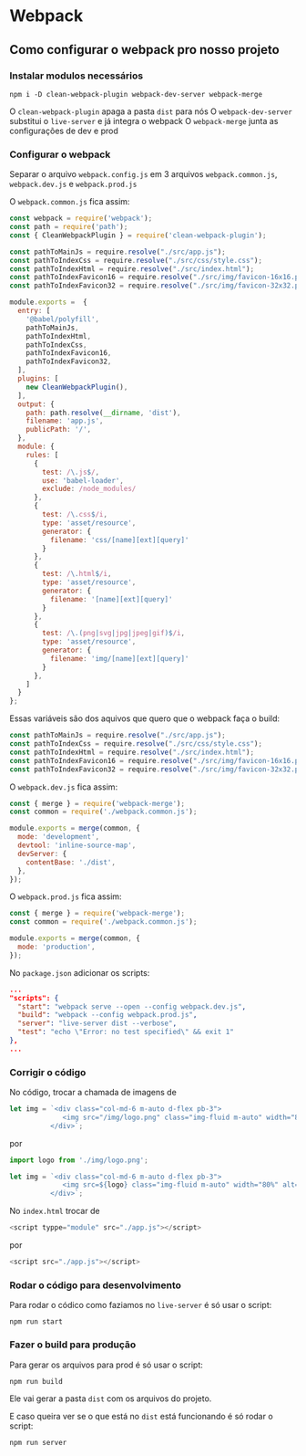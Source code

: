 # Webpack

## Como configurar o webpack pro nosso projeto

### Instalar modulos necessários

```
npm i -D clean-webpack-plugin webpack-dev-server webpack-merge
```
O `clean-webpack-plugin` apaga a pasta `dist` para nós
O `webpack-dev-server` substitui o `live-server` e já integra o webpack
O `webpack-merge` junta as configurações de dev e prod

### Configurar o webpack

Separar o arquivo `webpack.config.js` em 3 arquivos `webpack.common.js`, `webpack.dev.js` e `webpack.prod.js`

O `webpack.common.js` fica assim:
```javascript
const webpack = require('webpack');
const path = require('path');
const { CleanWebpackPlugin } = require('clean-webpack-plugin');

const pathToMainJs = require.resolve("./src/app.js");
const pathToIndexCss = require.resolve("./src/css/style.css");
const pathToIndexHtml = require.resolve("./src/index.html");
const pathToIndexFavicon16 = require.resolve("./src/img/favicon-16x16.png");
const pathToIndexFavicon32 = require.resolve("./src/img/favicon-32x32.png");

module.exports =  {
  entry: [
    '@babel/polyfill',
    pathToMainJs,
    pathToIndexHtml,
    pathToIndexCss,
    pathToIndexFavicon16,
    pathToIndexFavicon32,
  ],
  plugins: [
    new CleanWebpackPlugin(),
  ],
  output: {
    path: path.resolve(__dirname, 'dist'),
    filename: 'app.js',
    publicPath: '/',
  },
  module: {
    rules: [
      {
        test: /\.js$/,
        use: 'babel-loader',
        exclude: /node_modules/
      },
      {
        test: /\.css$/i,
        type: 'asset/resource',
        generator: {
          filename: 'css/[name][ext][query]'
        }
      },
      {
        test: /\.html$/i,
        type: 'asset/resource',
        generator: {
          filename: '[name][ext][query]'
        }
      },
      {
        test: /\.(png|svg|jpg|jpeg|gif)$/i,
        type: 'asset/resource',
        generator: {
          filename: 'img/[name][ext][query]'
        }
      },
    ]
  }
};
```

Essas variáveis são dos aquivos que quero que o webpack faça o build:
```javascript
const pathToMainJs = require.resolve("./src/app.js");
const pathToIndexCss = require.resolve("./src/css/style.css");
const pathToIndexHtml = require.resolve("./src/index.html");
const pathToIndexFavicon16 = require.resolve("./src/img/favicon-16x16.png");
const pathToIndexFavicon32 = require.resolve("./src/img/favicon-32x32.png");
```


O `webpack.dev.js` fica assim:
```javascript
const { merge } = require('webpack-merge');
const common = require('./webpack.common.js');

module.exports = merge(common, {
  mode: 'development',
  devtool: 'inline-source-map',
  devServer: {
    contentBase: './dist',
  },
});
```

O `webpack.prod.js` fica assim:
```javascript
const { merge } = require('webpack-merge');
const common = require('./webpack.common.js');

module.exports = merge(common, {
  mode: 'production',
});
```

No `package.json` adicionar os scripts:
```json
...
"scripts": {
  "start": "webpack serve --open --config webpack.dev.js",
  "build": "webpack --config webpack.prod.js",
  "server": "live-server dist --verbose",
  "test": "echo \"Error: no test specified\" && exit 1"
},
...
```

### Corrigir o código

No código, trocar a chamada de imagens de

```javascript
let img = `<div class="col-md-6 m-auto d-flex pb-3">
             <img src="/img/logo.png" class="img-fluid m-auto" width="80%" alt="Imagem resposiva">
          </div>`;

```
por

```javascript
import logo from './img/logo.png';

let img = `<div class="col-md-6 m-auto d-flex pb-3">
             <img src=${logo} class="img-fluid m-auto" width="80%" alt="Imagem resposiva">
          </div>`;

```

No `index.html` trocar de

```javascript
<script typpe="module" src="./app.js"></script>
```
por

```javascript
<script src="./app.js"></script>
```

### Rodar o código para desenvolvimento

Para rodar o códico como faziamos no `live-server` é só usar o script:

```
npm run start
```

### Fazer o build para produção
Para gerar os arquivos para prod é só usar o script:

```
npm run build
```
Ele vai gerar a pasta `dist` com os arquivos do projeto.

E caso queira ver se o que está no `dist` está funcionando é só rodar o script:

```
npm run server
```
